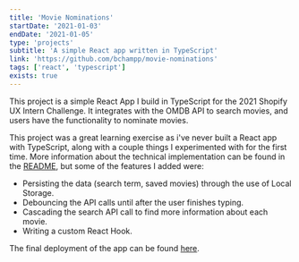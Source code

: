 ```yaml
---
title: 'Movie Nominations'
startDate: '2021-01-03'
endDate: '2021-01-05'
type: 'projects'
subtitle: 'A simple React app written in TypeScript'
link: 'https://github.com/bchampp/movie-nominations'
tags: ['react', 'typescript']
exists: true
---
```


This project is a simple React App I build in TypeScript for the 2021 Shopify UX Intern Challenge.
It integrates with the OMDB API to search movies, and users have the functionality to nominate movies. 

This project was a great learning exercise as i've never built a React app with TypeScript, along with a couple things I experimented with for the first time. 
More information about the technical implementation can be found in the <a href='https://github.com/bchampp/movie-nominations'>README</a>, but some of the features I added were: 
- Persisting the data (search term, saved movies) through the use of Local Storage.
- Debouncing the API calls until after the user finishes typing. 
- Cascading the search API call to find more information about each movie.
- Writing a custom React Hook.

The final deployment of the app can be found <a href='https://shoppy-movies.netlify.app'>here</a>.